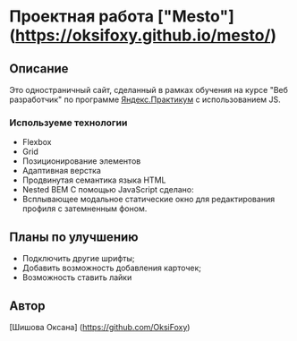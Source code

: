 # Проектная работа ["Mesto"] (https://oksifoxy.github.io/mesto/)
## Описание
Это одностраничный сайт, сделанный в рамках обучения на курсе "Веб разработчик" по программе [Яндекс.Практикум](https://practicum.yandex.ru/web/) с использованием JS.
### Используеме технологии
* Flexbox
* Grid
* Позиционирование элементов
* Адаптивная верстка
* Продвинутая семантика языка HTML
* Nested BEM
С помощью JavaScript сделано:
* Всплывающее модальное статические окно для редактирования профиля с затемненным фоном.


## Планы по улучшению

* Подключить другие шрифты;
* Добавить возможность добавления карточек;
* Возможность ставить лайки

## Автор
[Шишова Оксана] (https://github.com/OksiFoxy)

